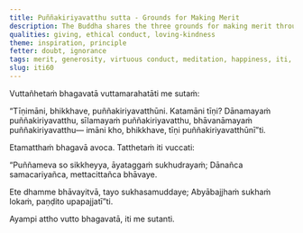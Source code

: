 ```yaml
---
title: Puññakiriyavatthu sutta - Grounds for Making Merit
description: The Buddha shares the three grounds for making merit through cultivation of  1) giving, 2) ethical conduct, and 3) a mind of loving-kindness.
qualities: giving, ethical conduct, loving-kindness
theme: inspiration, principle
fetter: doubt, ignorance
tags: merit, generosity, virtuous conduct, meditation, happiness, iti, iti50-99
slug: iti60
---
```


Vuttañhetaṁ bhagavatā vuttamarahatāti me sutaṁ:

“Tīṇimāni, bhikkhave, puññakiriyavatthūni. Katamāni tīṇi? Dānamayaṁ puññakiriyavatthu, sīlamayaṁ puññakiriyavatthu, bhāvanāmayaṁ puññakiriyavatthu— imāni kho, bhikkhave, tīṇi puññakiriyavatthūnī”ti.

Etamatthaṁ bhagavā avoca. Tatthetaṁ iti vuccati:

“Puññameva so sikkheyya,
āyataggaṁ sukhudrayaṁ;
Dānañca samacariyañca,
mettacittañca bhāvaye.

Ete dhamme bhāvayitvā,
tayo sukhasamuddaye;
Abyābajjhaṁ sukhaṁ lokaṁ,
paṇḍito upapajjatī”ti.

Ayampi attho vutto bhagavatā, iti me sutanti.
